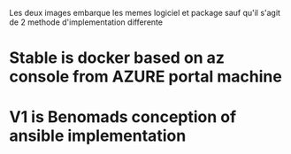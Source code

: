 Les deux images embarque les memes logiciel et package sauf qu'il s'agit de 2 methode d'implementation differente

# Stable is docker based on az console from AZURE portal machine

# V1 is Benomads conception of ansible implementation